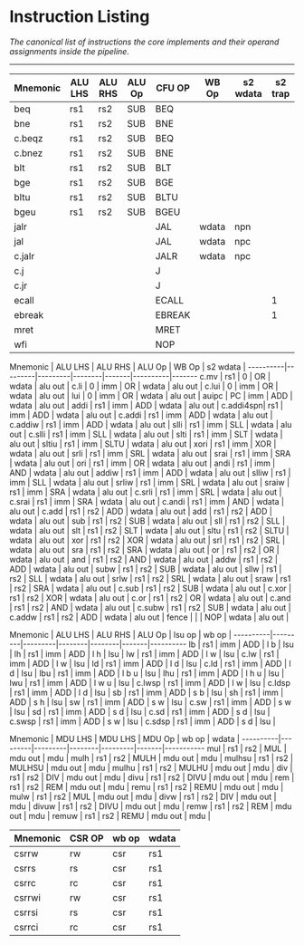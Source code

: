 
# Instruction Listing

*The canonical list of instructions the core implements and their
operand assignments inside the pipeline.*

---

Mnemonic  | ALU LHS | ALU RHS | ALU Op | CFU OP | WB Op | s2 wdata | s2 trap
----------|---------|---------|--------|--------|-------|----------|--------
beq       | rs1     | rs2     | SUB    | BEQ    |       |          |
bne       | rs1     | rs2     | SUB    | BNE    |       |          |
c.beqz    | rs1     | rs2     | SUB    | BEQ    |       |          |
c.bnez    | rs1     | rs2     | SUB    | BNE    |       |          |
blt       | rs1     | rs2     | SUB    | BLT    |       |          |
bge       | rs1     | rs2     | SUB    | BGE    |       |          |
bltu      | rs1     | rs2     | SUB    | BLTU   |       |          |
bgeu      | rs1     | rs2     | SUB    | BGEU   |       |          |
jalr      |         |         |        | JAL    | wdata | npn      |
jal       |         |         |        | JAL    | wdata | npc      |
c.jalr    |         |         |        | JALR   | wdata | npc      |
c.j       |         |         |        | J      |       |          |
c.jr      |         |         |        | J      |       |          |
ecall     |         |         |        | ECALL  |       |          | 1
ebreak    |         |         |        | EBREAK |       |          | 1
mret      |         |         |        | MRET   |       |          |
wfi       |         |         |        | NOP    |       |          |

Mnemonic  | ALU LHS | ALU RHS | ALU Op | WB Op | s2 wdata | 
----------|---------|---------|--------|-------|----------|-------
c.mv      | rs1     | 0       | OR     | wdata | alu out  | 
c.li      |   0     | imm     | OR     | wdata | alu out  | 
c.lui     |   0     | imm     | OR     | wdata | alu out  | 
lui       | 0       | imm     | OR     | wdata | alu out  | 
auipc     | PC      | imm     | ADD    | wdata | alu out  | 
addi      | rs1     | imm     | ADD    | wdata | alu out  | 
c.addi4spn| rs1     | imm     | ADD    | wdata | alu out  | 
c.addi    | rs1     | imm     | ADD    | wdata | alu out  | 
c.addiw   | rs1     | imm     | ADD    | wdata | alu out  | 
slli      | rs1     | imm     | SLL    | wdata | alu out  | 
c.slli    | rs1     | imm     | SLL    | wdata | alu out  | 
slti      | rs1     | imm     | SLT    | wdata | alu out  | 
sltiu     | rs1     | imm     | SLTU   | wdata | alu out  | 
xori      | rs1     | imm     | XOR    | wdata | alu out  | 
srli      | rs1     | imm     | SRL    | wdata | alu out  | 
srai      | rs1     | imm     | SRA    | wdata | alu out  | 
ori       | rs1     | imm     | OR     | wdata | alu out  | 
andi      | rs1     | imm     | AND    | wdata | alu out  | 
addiw     | rs1     | imm     | ADD    | wdata | alu out  | 
slliw     | rs1     | imm     | SLL    | wdata | alu out  | 
srliw     | rs1     | imm     | SRL    | wdata | alu out  | 
sraiw     | rs1     | imm     | SRA    | wdata | alu out  | 
c.srli    | rs1     | imm     | SRL    | wdata | alu out  | 
c.srai    | rs1     | imm     | SRA    | wdata | alu out  | 
c.andi    | rs1     | imm     | AND    | wdata | alu out  | 
c.add     | rs1     | rs2     | ADD    | wdata | alu out  | 
add       | rs1     | rs2     | ADD    | wdata | alu out  | 
sub       | rs1     | rs2     | SUB    | wdata | alu out  | 
sll       | rs1     | rs2     | SLL    | wdata | alu out  | 
slt       | rs1     | rs2     | SLT    | wdata | alu out  | 
sltu      | rs1     | rs2     | SLTU   | wdata | alu out  | 
xor       | rs1     | rs2     | XOR    | wdata | alu out  | 
srl       | rs1     | rs2     | SRL    | wdata | alu out  | 
sra       | rs1     | rs2     | SRA    | wdata | alu out  | 
or        | rs1     | rs2     | OR     | wdata | alu out  | 
and       | rs1     | rs2     | AND    | wdata | alu out  | 
addw      | rs1     | rs2     | ADD    | wdata | alu out  | 
subw      | rs1     | rs2     | SUB    | wdata | alu out  | 
sllw      | rs1     | rs2     | SLL    | wdata | alu out  | 
srlw      | rs1     | rs2     | SRL    | wdata | alu out  | 
sraw      | rs1     | rs2     | SRA    | wdata | alu out  | 
c.sub     | rs1     | rs2     | SUB    | wdata | alu out  | 
c.xor     | rs1     | rs2     | XOR    | wdata | alu out  | 
c.or      | rs1     | rs2     | OR     | wdata | alu out  | 
c.and     | rs1     | rs2     | AND    | wdata | alu out  | 
c.subw    | rs1     | rs2     | SUB    | wdata | alu out  | 
c.addw    | rs1     | rs2     | ADD    | wdata | alu out  | 
fence     |         |         | NOP    | wdata | alu out  | 

Mnemonic  | ALU LHS | ALU RHS | ALU Op | lsu op | wb op |
----------|---------|---------|--------|--------|-------|----------
lb        | rs1     | imm     | ADD    | l b    | lsu   |
lh        | rs1     | imm     | ADD    | l h    | lsu   |
lw        | rs1     | imm     | ADD    | l w    | lsu   |
c.lw      | rs1     | imm     | ADD    | l w    | lsu   |
ld        | rs1     | imm     | ADD    | l d    | lsu   |
c.ld      | rs1     | imm     | ADD    | l d    | lsu   |
lbu       | rs1     | imm     | ADD    | l b u  | lsu   |
lhu       | rs1     | imm     | ADD    | l h u  | lsu   |
lwu       | rs1     | imm     | ADD    | l w u  | lsu   |
c.lwsp    | rs1     | imm     | ADD    | l w    | lsu   |
c.ldsp    | rs1     | imm     | ADD    | l d    | lsu   |
sb        | rs1     | imm     | ADD    | s b    | lsu   |
sh        | rs1     | imm     | ADD    | s h    | lsu   |
sw        | rs1     | imm     | ADD    | s w    | lsu   |
c.sw      | rs1     | imm     | ADD    | s w    | lsu   |
sd        | rs1     | imm     | ADD    | s d    | lsu   |
c.sd      | rs1     | imm     | ADD    | s d    | lsu   |
c.swsp    | rs1     | imm     | ADD    | s w    | lsu   |
c.sdsp    | rs1     | imm     | ADD    | s d    | lsu   |

Mnemonic  | MDU LHS | MDU LHS | MDU Op | wb op   | wdata |
----------|---------|---------|--------|---------|-------|-----------
mul       | rs1     | rs2     | MUL    | mdu out | mdu   |
mulh      | rs1     | rs2     | MULH   | mdu out | mdu   |
mulhsu    | rs1     | rs2     | MULHSU | mdu out | mdu   |
mulhu     | rs1     | rs2     | MULHU  | mdu out | mdu   |
div       | rs1     | rs2     | DIV    | mdu out | mdu   |
divu      | rs1     | rs2     | DIVU   | mdu out | mdu   |
rem       | rs1     | rs2     | REM    | mdu out | mdu   |
remu      | rs1     | rs2     | REMU   | mdu out | mdu   |
mulw      | rs1     | rs2     | MUL    | mdu out | mdu   |
divw      | rs1     | rs2     | DIV    | mdu out | mdu   |
divuw     | rs1     | rs2     | DIVU   | mdu out | mdu   |
remw      | rs1     | rs2     | REM    | mdu out | mdu   |
remuw     | rs1     | rs2     | REMU   | mdu out | mdu   |

Mnemonic  | CSR OP | wb op | wdata
----------|--------|-------|-----------
csrrw     | rw     | csr   | rs1
csrrs     | rs     | csr   | rs1
csrrc     | rc     | csr   | rs1
csrrwi    | rw     | csr   | rs1
csrrsi    | rs     | csr   | rs1
csrrci    | rc     | csr   | rs1

